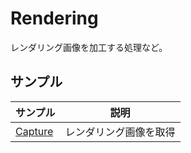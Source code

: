 # Rendering

レンダリング画像を加工する処理など。        

## サンプル

|サンプル|説明|     
|---|---|     
|[Capture](./Capture/readme.md)|レンダリング画像を取得|     
